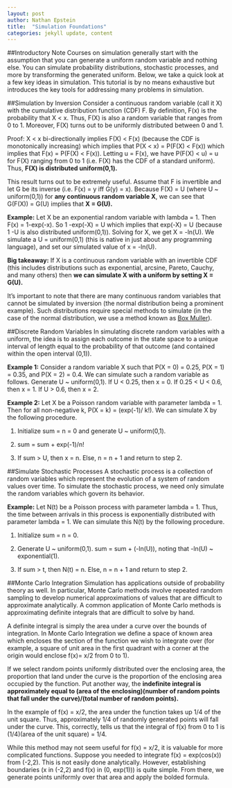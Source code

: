 ```yaml
---
layout: post
author: Nathan Epstein
title:  "Simulation Foundations"
categories: jekyll update, content
---
```

##Introductory Note
Courses on simulation generally start with the assumption that you can generate a uniform random variable and nothing else. You can simulate probability distributions, stochastic processes, and more by transforming the generated uniform. Below, we take a quick look at a few key ideas in simulation. This tutorial is by no means exhaustive but introduces the key tools for addressing many problems in simulation.

##Simulation by Inversion
Consider a continuous random variable (call it X) with the cumulative distribution function (CDF) F. By definition, F(x) is the probability that X < x. Thus, F(X) is also a random variable that ranges from 0 to 1. Moreover, F(X) turns out to be uniformly distributed between 0 and 1.

Proof: X < x bi-directionally implies F(X) < F(x) (because the CDF is monotonically increasing) which implies that P(X < x) = P(F(X) < F(x)) which implies that F(x) = P(F(X) < F(x)). Letting u = F(x), we have P(F(X) < u) = u for F(X) ranging from 0 to 1 (i.e. F(X) has the CDF of a standard uniform). Thus, **F(X) is distributed uniform(0,1).**

This result turns out to be extremely useful. Assume that F is invertible and let G be its inverse (i.e. F(x) = y iff G(y) = x). Because F(X) = U (where U ~ uniform(0,1)) for **any continuous random variable X**, we can see that G(F(X)) = G(U) implies that **X = G(U).**

**Example:** Let X be an exponential random variable with lambda = 1. Then F(x) = 1-exp(-x). So 1 -exp(-X) = U which implies that exp(-X) = U (because 1 -U is also distributed uniform(0,1)). Solving for X, we get X = -ln(U). We simulate a U = uniform(0,1) (this is native in just about any programming language), and set our simulated value of x = -ln(U).

**Big takeaway:** If X is a continuous random variable with an invertible CDF (this includes distributions such as exponential, arcsine, Pareto, Cauchy, and many others) then **we can simulate X with a uniform by setting X = G(U).**

It’s important to note that there are many continuous random variables that cannot be simulated by inversion (the normal distribution being a prominent example). Such distributions require special methods to simulate (in the case of the normal distribution, we use a method known as <a href="http://en.wikipedia.org/wiki/Box%E2%80%93Muller_transform">Box Muller</a>).

##Discrete Random Variables
In simulating discrete random variables with a uniform, the idea is to assign each outcome in the state space to a unique interval of length equal to the probability of that outcome (and contained within the open interval (0,1)).

 **Example 1:** Consider a random variable X such that P(X = 0) = 0.25, P(X = 1) = 0.35, and P(X = 2) = 0.4. We can simulate such a random variable as follows. Generate U ~ uniform(0,1). If U < 0.25, then x = 0. If 0.25 < U < 0.6, then x = 1. If U > 0.6, then x = 2.

 **Example 2:** Let X be a Poisson random variable with parameter lambda = 1. Then for all non-negative k, P(X = k) = (exp(-1)/ k!). We can simulate X by the following procedure.

1) Initialize sum = n = 0 and generate U ~ uniform(0,1).

2) sum = sum + exp(-1)/n!

3) If sum > U, then x = n. Else, n = n + 1 and return to step 2.

##Simulate Stochastic Processes
A stochastic process is a collection of random variables which represent the evolution of a system of random values over time. To simulate the stochastic process, we need only simulate the random variables which govern its behavior.

**Example:** Let N(t) be a Poisson process with parameter lambda = 1. Thus, the time between arrivals in this process is exponentially distributed with parameter lambda = 1. We can simulate this N(t) by the following procedure.

1) Initialize sum = n = 0.

2) Generate U ~ uniform(0,1). sum = sum + (-ln(U)), noting that -ln(U) ~ exponential(1).

 3) If sum > t, then N(t) = n. Else, n = n + 1 and return to step 2.


 ##Monte Carlo Integration
 Simulation has applications outside of probability theory as well. In particular, Monte Carlo methods involve repeated random sampling to develop numerical approximations of values that are difficult to approximate analytically. A common application of Monte Carlo methods is approximating definite integrals that are difficult to solve by hand.

 A definite integral is simply the area under a curve over the bounds of integration. In Monte Carlo Integration we define a space of known area which encloses the section of the function we wish to integrate over (for example, a square of unit area in the first quadrant with a corner at the origin would enclose f(x)= x/2 from 0 to 1).

 If we select random points uniformly distributed over the enclosing area, the proportion that land under the curve is the proportion of the enclosing area occupied by the function. Put another way, the **indefinite integral is approximately equal to (area of the enclosing)(number of random points that fall under the curve)/(total number of random points).**

 In the example of f(x) = x/2, the area under the function takes up 1/4 of the unit square. Thus, approximately 1/4 of randomly generated points will fall under the curve. This, correctly, tells us that the integral of f(x) from 0 to 1 is (1/4)(area of the unit square) = 1/4.

 While this method may not seem useful for f(x) = x/2, it is valuable for more complicated functions. Suppose you needed to integrate f(x) = exp(cos(x)) from (-2,2). This is not easily done analytically. However, establishing boundaries (x in (-2,2) and f(x) in (0, exp(1))) is quite simple. From there, we generate points uniformly over that area and apply the bolded formula.